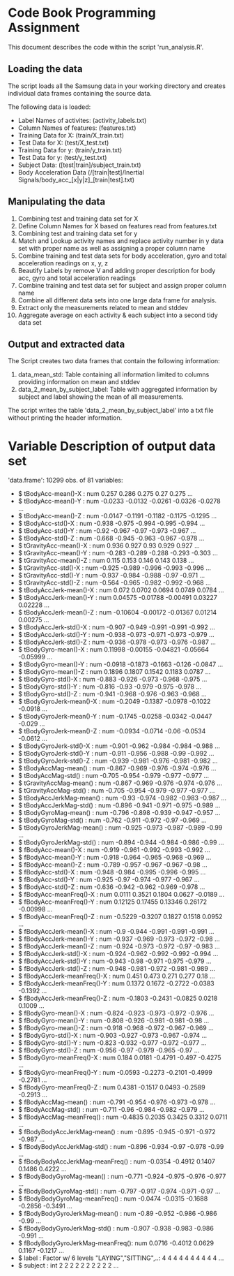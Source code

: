 # Code Book Programming Assignment

This document describes the code within the script 'run_analysis.R'.

## Loading the data
The script loads all the Samsung data in your working directory and creates individual data frames containing the source data.

The following data is loaded:
* Label Names of activites: (activity_labels.txt)
* Column Names of features: (features.txt)
* Training Data for X: (train/X_train.txt)
* Test Data for X: (test/X_test.txt)
* Training Data for y: (train/y_train.txt)
* Test Data for y: (test/y_test.txt)
* Subject Data: ([test|train]/subject_train.txt)
* Body Acceleration Data (/[train|test]/Inertial Signals/body_acc_[x|y|z]_[train|test].txt)

## Manipulating the data

1. Combining test and training data set for X
1. Define Column Names for X based on features read from features.txt
1. Combining test and training data set for y
1. Match and Lookup activity names and replace activity number in y data set with proper name as well as assigning a proper column name
1. Combine training and test data sets for body acceleration, gyro and total acceleration readings on x, y, z
1. Beautify Labels by remove V and adding proper description for body acc, gyro and total acceleration readings
1. Combine training and test data set for subject and assign proper column name
1. Combine all different data sets into one large data frame for analysis.
1. Extract only the measurements related to mean and stddev
1. Aggregate average on each activity & each subject into a second tidy data set

## Output and extracted data
The Script creates two data frames that contain the following information:
1. data_mean_std: Table containing all information limited to columns providing information on mean and stddev
1. data_2_mean_by_subject_label: Table with aggregated information by subject and label showing the mean of all measurements.

The script writes the table 'data_2_mean_by_subject_label' into a txt file without printing the header information.

# Variable Description of output data set

'data.frame':	10299 obs. of  81 variables:
* $ tBodyAcc-mean()-X              : num  0.257 0.286 0.275 0.27 0.275 ...
* $ tBodyAcc-mean()-Y              : num  -0.0233 -0.0132 -0.0261 -0.0326 -0.0278 ...
* $ tBodyAcc-mean()-Z              : num  -0.0147 -0.1191 -0.1182 -0.1175 -0.1295 ...
* $ tBodyAcc-std()-X               : num  -0.938 -0.975 -0.994 -0.995 -0.994 ...
* $ tBodyAcc-std()-Y               : num  -0.92 -0.967 -0.97 -0.973 -0.967 ...
* $ tBodyAcc-std()-Z               : num  -0.668 -0.945 -0.963 -0.967 -0.978 ...
* $ tGravityAcc-mean()-X           : num  0.936 0.927 0.93 0.929 0.927 ...
* $ tGravityAcc-mean()-Y           : num  -0.283 -0.289 -0.288 -0.293 -0.303 ...
* $ tGravityAcc-mean()-Z           : num  0.115 0.153 0.146 0.143 0.138 ...
* $ tGravityAcc-std()-X            : num  -0.925 -0.989 -0.996 -0.993 -0.996 ...
* $ tGravityAcc-std()-Y            : num  -0.937 -0.984 -0.988 -0.97 -0.971 ...
* $ tGravityAcc-std()-Z            : num  -0.564 -0.965 -0.982 -0.992 -0.968 ...
* $ tBodyAccJerk-mean()-X          : num  0.072 0.0702 0.0694 0.0749 0.0784 ...
* $ tBodyAccJerk-mean()-Y          : num  0.04575 -0.01788 -0.00491 0.03227 0.02228 ...
* $ tBodyAccJerk-mean()-Z          : num  -0.10604 -0.00172 -0.01367 0.01214 0.00275 ...
* $ tBodyAccJerk-std()-X           : num  -0.907 -0.949 -0.991 -0.991 -0.992 ...
* $ tBodyAccJerk-std()-Y           : num  -0.938 -0.973 -0.971 -0.973 -0.979 ...
* $ tBodyAccJerk-std()-Z           : num  -0.936 -0.978 -0.973 -0.976 -0.987 ...
* $ tBodyGyro-mean()-X             : num  0.11998 -0.00155 -0.04821 -0.05664 -0.05999 ...
* $ tBodyGyro-mean()-Y             : num  -0.0918 -0.1873 -0.1663 -0.126 -0.0847 ...
* $ tBodyGyro-mean()-Z             : num  0.1896 0.1807 0.1542 0.1183 0.0787 ...
* $ tBodyGyro-std()-X              : num  -0.883 -0.926 -0.973 -0.968 -0.975 ...
* $ tBodyGyro-std()-Y              : num  -0.816 -0.93 -0.979 -0.975 -0.978 ...
* $ tBodyGyro-std()-Z              : num  -0.941 -0.968 -0.976 -0.963 -0.968 ...
* $ tBodyGyroJerk-mean()-X         : num  -0.2049 -0.1387 -0.0978 -0.1022 -0.0918 ...
* $ tBodyGyroJerk-mean()-Y         : num  -0.1745 -0.0258 -0.0342 -0.0447 -0.029 ...
*  $ tBodyGyroJerk-mean()-Z         : num  -0.0934 -0.0714 -0.06 -0.0534 -0.0612 ...
*  $ tBodyGyroJerk-std()-X          : num  -0.901 -0.962 -0.984 -0.984 -0.988 ...
*  $ tBodyGyroJerk-std()-Y          : num  -0.911 -0.956 -0.988 -0.99 -0.992 ...
*  $ tBodyGyroJerk-std()-Z          : num  -0.939 -0.981 -0.976 -0.981 -0.982 ...
*  $ tBodyAccMag-mean()             : num  -0.867 -0.969 -0.976 -0.974 -0.976 ...
*  $ tBodyAccMag-std()              : num  -0.705 -0.954 -0.979 -0.977 -0.977 ...
*  $ tGravityAccMag-mean()          : num  -0.867 -0.969 -0.976 -0.974 -0.976 ...
*  $ tGravityAccMag-std()           : num  -0.705 -0.954 -0.979 -0.977 -0.977 ...
*  $ tBodyAccJerkMag-mean()         : num  -0.93 -0.974 -0.982 -0.983 -0.987 ...
*  $ tBodyAccJerkMag-std()          : num  -0.896 -0.941 -0.971 -0.975 -0.989 ...
*  $ tBodyGyroMag-mean()            : num  -0.796 -0.898 -0.939 -0.947 -0.957 ...
*  $ tBodyGyroMag-std()             : num  -0.762 -0.911 -0.972 -0.97 -0.969 ...
*  $ tBodyGyroJerkMag-mean()        : num  -0.925 -0.973 -0.987 -0.989 -0.99 ...
*  $ tBodyGyroJerkMag-std()         : num  -0.894 -0.944 -0.984 -0.986 -0.99 ...
*  $ fBodyAcc-mean()-X              : num  -0.919 -0.961 -0.992 -0.993 -0.992 ...
*  $ fBodyAcc-mean()-Y              : num  -0.918 -0.964 -0.965 -0.968 -0.969 ...
*  $ fBodyAcc-mean()-Z              : num  -0.789 -0.957 -0.967 -0.967 -0.98 ...
*  $ fBodyAcc-std()-X               : num  -0.948 -0.984 -0.995 -0.996 -0.995 ...
*  $ fBodyAcc-std()-Y               : num  -0.925 -0.97 -0.974 -0.977 -0.967 ...
*  $ fBodyAcc-std()-Z               : num  -0.636 -0.942 -0.962 -0.969 -0.978 ...
*  $ fBodyAcc-meanFreq()-X          : num  0.0111 0.3521 0.1804 0.0627 -0.0189 ...
*  $ fBodyAcc-meanFreq()-Y          : num  0.12125 0.17455 0.13346 0.26172 -0.00998 ...
*  $ fBodyAcc-meanFreq()-Z          : num  -0.5229 -0.3207 0.1827 0.1518 0.0952 ...
*  $ fBodyAccJerk-mean()-X          : num  -0.9 -0.944 -0.991 -0.991 -0.991 ...
*  $ fBodyAccJerk-mean()-Y          : num  -0.937 -0.969 -0.973 -0.972 -0.98 ...
*  $ fBodyAccJerk-mean()-Z          : num  -0.924 -0.973 -0.972 -0.97 -0.983 ...
*  $ fBodyAccJerk-std()-X           : num  -0.924 -0.962 -0.992 -0.992 -0.994 ...
*  $ fBodyAccJerk-std()-Y           : num  -0.943 -0.98 -0.971 -0.975 -0.979 ...
*  $ fBodyAccJerk-std()-Z           : num  -0.948 -0.981 -0.972 -0.981 -0.989 ...
*  $ fBodyAccJerk-meanFreq()-X      : num  0.451 0.473 0.271 0.277 0.18 ...
*  $ fBodyAccJerk-meanFreq()-Y      : num  0.1372 0.1672 -0.2722 -0.0383 -0.1392 ...
*  $ fBodyAccJerk-meanFreq()-Z      : num  -0.1803 -0.2431 -0.0825 0.0218 0.1009 ...
*  $ fBodyGyro-mean()-X             : num  -0.824 -0.923 -0.973 -0.972 -0.976 ...
*  $ fBodyGyro-mean()-Y             : num  -0.808 -0.926 -0.981 -0.981 -0.98 ...
*  $ fBodyGyro-mean()-Z             : num  -0.918 -0.968 -0.972 -0.967 -0.969 ...
*  $ fBodyGyro-std()-X              : num  -0.903 -0.927 -0.973 -0.967 -0.974 ...
*  $ fBodyGyro-std()-Y              : num  -0.823 -0.932 -0.977 -0.972 -0.977 ...
*  $ fBodyGyro-std()-Z              : num  -0.956 -0.97 -0.979 -0.965 -0.97 ...
*  $ fBodyGyro-meanFreq()-X         : num  0.184 0.0181 -0.4791 -0.497 -0.4275 ...
*  $ fBodyGyro-meanFreq()-Y         : num  -0.0593 -0.2273 -0.2101 -0.4999 -0.2781 ...
*  $ fBodyGyro-meanFreq()-Z         : num  0.4381 -0.1517 0.0493 -0.2589 -0.2913 ...
*  $ fBodyAccMag-mean()             : num  -0.791 -0.954 -0.976 -0.973 -0.978 ...
*  $ fBodyAccMag-std()              : num  -0.711 -0.96 -0.984 -0.982 -0.979 ...
*  $ fBodyAccMag-meanFreq()         : num  -0.4835 0.2035 0.3425 0.3312 0.0711 ...
*  $ fBodyBodyAccJerkMag-mean()     : num  -0.895 -0.945 -0.971 -0.972 -0.987 ...
*  $ fBodyBodyAccJerkMag-std()      : num  -0.896 -0.934 -0.97 -0.978 -0.99 ...
*  $ fBodyBodyAccJerkMag-meanFreq() : num  -0.0354 -0.4912 0.1407 0.1486 0.4222 ...
*  $ fBodyBodyGyroMag-mean()        : num  -0.771 -0.924 -0.975 -0.976 -0.977 ...
*  $ fBodyBodyGyroMag-std()         : num  -0.797 -0.917 -0.974 -0.971 -0.97 ...
*  $ fBodyBodyGyroMag-meanFreq()    : num  -0.0474 -0.0315 -0.1688 -0.2856 -0.3491 ...
*  $ fBodyBodyGyroJerkMag-mean()    : num  -0.89 -0.952 -0.986 -0.986 -0.99 ...
*  $ fBodyBodyGyroJerkMag-std()     : num  -0.907 -0.938 -0.983 -0.986 -0.991 ...
*  $ fBodyBodyGyroJerkMag-meanFreq(): num  0.0716 -0.4012 0.0629 0.1167 -0.1217 ...
*  $ label                          : Factor w/ 6 levels "LAYING","SITTING",..: 4 4 4 4 4 4 4 4 4 4 ...
*  $ subject                        : int  2 2 2 2 2 2 2 2 2 2 ...
